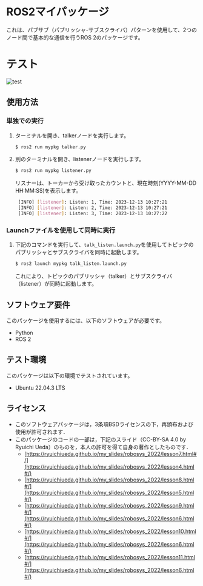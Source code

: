 
# ROS2マイパッケージ

これは、パブサブ（パブリッシャ-サブスクライバ）パターンを使用して、2つのノード間で基本的な通信を行うROS 2のパッケージです。
# テスト
![test](https://github.com/basiliskv/ros2_mypkg/actions/workflows/test.yml/badge.svg)

## 使用方法

### 単独での実行

1. ターミナルを開き、talkerノードを実行します。

   ```bash
   $ ros2 run mypkg talker.py
   ```

2. 別のターミナルを開き、listenerノードを実行します。

   ```bash
   $ ros2 run mypkg listener.py
   ```

   リスナーは、トーカーから受け取ったカウントと、現在時刻(YYYY-MM-DD HH:MM:SS)を表示します。
   ```bash
    [INFO] [listener]: Listen: 1, Time: 2023-12-13 10:27:21
    [INFO] [listener]: Listen: 2, Time: 2023-12-13 10:27:21
    [INFO] [listener]: Listen: 3, Time: 2023-12-13 10:27:22
   ```

### Launchファイルを使用して同時に実行

1. 下記のコマンドを実行して、`talk_listen.launch.py`を使用してトピックのパブリッシャとサブスクライバを同時に起動します。

   ```bash
   $ ros2 launch mypkg talk_listen.launch.py
   ```

   これにより、トピックのパブリッシャ（talker）とサブスクライバ（listener）が同時に起動します。

## ソフトウェア要件

このパッケージを使用するには、以下のソフトウェアが必要です。

- Python
- ROS 2

## テスト環境

このパッケージは以下の環境でテストされています。

- Ubuntu 22.04.3 LTS

## ライセンス
  * このソフトウェアパッケージは，3条項BSDライセンスの下，再頒布および使用が許可されます．
  * このパッケージのコードの一部は，下記のスライド（CC-BY-SA 4.0 by Ryuichi Ueda）のものを，本人の許可を得て自身の著作としたものです．
      * [https://ryuichiueda.github.io/my_slides/robosys_2022/lesson7.html#/](https://ryuichiueda.github.io/my_slides/robosys_2022/lesson4.html#/)
      * [https://ryuichiueda.github.io/my_slides/robosys_2022/lesson8.html#/](https://ryuichiueda.github.io/my_slides/robosys_2022/lesson5.html#/)
      * [https://ryuichiueda.github.io/my_slides/robosys_2022/lesson9.html#/](https://ryuichiueda.github.io/my_slides/robosys_2022/lesson6.html#/)
      * [https://ryuichiueda.github.io/my_slides/robosys_2022/lesson10.html#/](https://ryuichiueda.github.io/my_slides/robosys_2022/lesson6.html#/)
      * [https://ryuichiueda.github.io/my_slides/robosys_2022/lesson11.html#/](https://ryuichiueda.github.io/my_slides/robosys_2022/lesson6.html#/)

